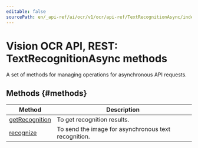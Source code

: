 ```yaml
---
editable: false
sourcePath: en/_api-ref/ai/ocr/v1/ocr/api-ref/TextRecognitionAsync/index.md
---
```


# Vision OCR API, REST: TextRecognitionAsync methods
A set of methods for managing operations for asynchronous API requests.

## Methods {#methods}
Method | Description
--- | ---
[getRecognition](getRecognition.md) | To get recognition results.
[recognize](recognize.md) | To send the image for asynchronous text recognition.